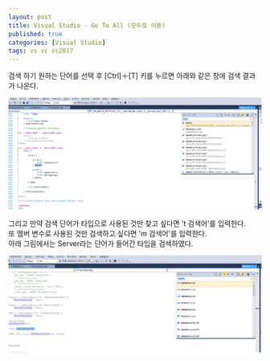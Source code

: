 ```yaml
---
layout: post
title: Visual Studio - Go To All (모두로 이동)
published: true
categories: [Visual Studio]
tags: vs vc vs2017
---
```

검색 하기 원하는 단어를 선택 후 [Ctrl]＋[T] 키를 누르면 아래와 같은 창에 검색 결과가 나온다.    
  
![](/images/vs/vs_2017_0711_02.PNG)  
  
그리고 만약 검색 단어가 타입으로 사용된 것만 찾고 싶다면 't 검색어'를 입력한다.  
또 멤버 변수로 사용된 것만 검색하고 싶다면 'm 검색어'를 입력한다.  
아래 그림에서는 Server라는 단어가 들어간 타입을 검색하였다.  
  
![](/images/vs/vs_2017_0711_03.PNG)  